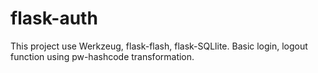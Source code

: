 # flask-auth
This project use Werkzeug, flask-flash, flask-SQLlite.
Basic login, logout function using pw-hashcode transformation. 
